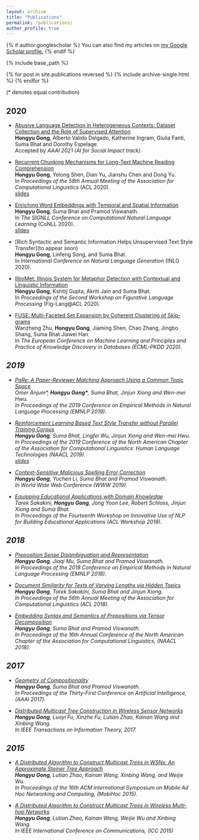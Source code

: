 ```yaml
---
layout: archive
title: "Publications"
permalink: /publications/
author_profile: true
---
```


{% if author.googlescholar %}
  You can also find my articles on <u><a href="{{author.googlescholar}}">my Google Scholar profile</a>.</u>
{% endif %}

{% include base_path %}

{% for post in site.publications reversed %}
  {% include archive-single.html %}
{% endfor %}

(\* denotes equal contribution)

## 2020
* [Abusive Language Detection in Heterogeneous Contexts: Dataset Collection and the Role of Supervised Attention]() <br>
<b>Hongyu Gong</b>, Alberto Valido Delgado, Katherine Ingram, Giulia Fanti, Suma Bhat and Dorothy Espelage. <br>
Accepted by <i> AAAI 2021 (AI for Social Impact track)</i>.

* [Recurrent Chunking Mechanisms for Long-Text Machine Reading Comprehension](https://www.aclweb.org/anthology/2020.acl-main.603/) <br>
<b>Hongyu Gong</b>, Yelong Shen, Dian Yu, Jianshu Chen and Dong Yu. <br>
In <i>Proceedings of the 58th Annual Meeting of the Association for Computational Linguistics</i> (ACL 2020). <br>
[slides](https://github.com/HongyuGong/HongyuGong.github.io/blob/master/files/acl2020.pptx)

* [Enriching Word Embeddings with Temporal and Spatial Information](https://arxiv.org/abs/2010.00761) <br>
<b>Hongyu Gong</b>, Suma Bhat and Pramod Viswanath. <br>
In <i>The SIGNLL Conference on Computational Natural Language Learning</i> (CoNLL 2020). <br>
[slides](https://github.com/HongyuGong/HongyuGong.github.io/blob/master/files/conll2020_slides.pptx)

* [Rich Syntactic and Semantic Information Helps Unsupervised Text Style Transfer](to appear soon) <br>
<b>Hongyu Gong</b>, Linfeng Song, and Suma Bhat. <br>
In <i>International Conference on Natural Language Generation </i> (INLG 2020).

* [IlliniMet: Illinois System for Metaphor Detection with Contextual and Linguistic Information](https://www.aclweb.org/anthology/2020.figlang-1.21/) <br>
<b>Hongyu Gong</b>, Kshitij Gupta, Akriti Jain and Suma Bhat. <br>
In <i>Proceedings of the Second Workshop on Figurative Language Processing</i> (Fig-Lang@ACL 2020).

* [FUSE: Multi-Faceted Set Expansion by Coherent Clustering of Skip-grams](https://arxiv.org/abs/1910.04345) <br>
Wanzheng Zhu, <b>Hongyu Gong</b>, Jiaming Shen, Chao Zhang, Jingbo Shang, Suma Bhat Jiawei Han <br>
In <i>The European Conference on Machine Learning and Principles and Practice of Knowledge Discovery in Databases (ECML-PKDD 2020)<i>.


## 2019
* [PaRe: A Paper-Reviewer Matching Approach Using a Common Topic Space](https://www.aclweb.org/anthology/D19-1049.pdf) <br>
Omer Anjum\*, <b>Hongyu Gong\*</b>, Suma Bhat, Jinjun Xiong and Wen-mei Hwu. <br>
In <i>Proceedings of the 2019 Conference on Empirical Methods in Natural Language Processing</i> (EMNLP 2019).

* [Reinforcement Learning Based Text Style Transfer without Parallel Training Corpus](https://arxiv.org/pdf/1903.10671.pdf) <br>
<b>Hongyu Gong</b>, Suma Bhat, Lingfei Wu, Jinjun Xiong and Wen-mei Hwu. <br>
In <i>Proceedings of the 2019 Conference of the North American Chapter of the Association for Computational Linguistics: Human Language Technologies</i> (NAACL 2019). <br>
[slides](https://github.com/HongyuGong/HongyuGong.github.io/blob/master/files/naacl_slides.pptx)

* [Context-Sensitive Malicious Spelling Error Correction](https://arxiv.org/pdf/1901.07688.pdf) <br>
<b>Hongyu Gong</b>, Yuchen Li, Suma Bhat and Pramod Viswanath. <br>
In <i>World Wide Web Conference</i> (WWW 2019).

* [Equipping Educational Applications with Domain Knowledge](https://www.aclweb.org/anthology/W19-4448.pdf) <br>
Tarek Sakakini, <b>Hongyu Gong</b>, Jong Yoon Lee, Robert Schloss, Jinjun Xiong and Suma Bhat. <br>
In <i>Proceedings of the Fourteenth Workshop on Innovative Use of NLP for Building Educational Applications</i> (ACL Workshop 2019).

## 2018
* [Preposition Sense Disambiguation and Representation](https://www.aclweb.org/anthology/D18-1180.pdf) <br>
<b>Hongyu Gong</b>, Jiaqi Mu, Suma Bhat and Pramod Viswanath. <br>
In <i>Proceedings of the 2018 Conference on Empirical Methods in Natural Language Processing</i> (EMNLP 2018).

* [Document Similarity for Texts of Varying Lengths via Hidden Topics](https://arxiv.org/pdf/1903.10675.pdf) <br>
<b>Hongyu Gong</b>, Tarek Sakakini, Suma Bhat and Jinjun Xiong. <br>
In <i>Proceedings of the 56th Annual Meeting of the Association for Computational Linguistics</i> (ACL 2018).

* [Embedding Syntax and Semantics of Prepositions via Tensor Decomposition](https://www.aclweb.org/anthology/N18-1082.pdf) <br>
<b>Hongyu Gong</b>, Suma Bhat and Pramod Viswanath. <br>
In <i>Proceedings of the 16th Annual Conference of the North American Chapter of the Association for Computational Linguistics</i>, (NAACL 2018).

## 2017
* [Geometry of Compositionality](https://arxiv.org/pdf/1611.09799.pdf) <br>
<b>Hongyu Gong</b>, Suma Bhat and Pramod Viswanath. <br>
In <i>Proceedings of the Thirty-First Conference on Artificial Intelligence</i>, (AAAI 2017).

* [Distributed Multicast Tree Construction in Wireless Sensor Networks](https://ieeexplore.ieee.org/abstract/document/7725956) <br>
<b>Hongyu Gong</b>, Luoyi Fu, Xinzhe Fu, Lutian Zhao, Kainan Wang and Xinbing Wang. <br>
In <i>IEEE Transactions on Information Theory</i>, 2017.

## 2015
* [A Distributed Algorithm to Construct Multicast Trees in WSNs: An Approximate Steiner Tree Approach](https://dl.acm.org/doi/10.1145/2746285.2746296) <br>
<b>Hongyu Gong</b>, Lutian Zhao, Kainan Wang, Xinbing Wang, and Weijie Wu. <br>
In <i>Proceedings of the 16th ACM International Symposium on Mobile Ad Hoc Networking and Computing</i>, (MobiHoc 2015).

* [A Distributed Algorithm to Construct Multicast Trees in Wireless Multi-hop Networks](https://ieeexplore.ieee.org/document/7249345) <br>
<b>Hongyu Gong</b>, Lutian Zhao, Kainan Wang, Weijie Wu and Xinbing Wang. <br>
In <i>IEEE International Conference on Communications</i>, (ICC 2015)
